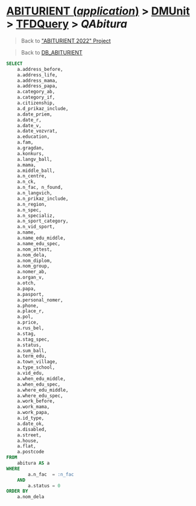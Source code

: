 # [ABITURIENT (*application*)](../../app_abiturient_2022.md) > [DMUnit](../DMUnit.md) > [TFDQuery](TDFQuery.md) > *QAbitura*

> Back to ["ABITURIENT 2022" Project](/README.md)

> Back to [DB_ABITURIENT](../../../db/db_abiturient_2022.md)

```sql
SELECT
    a.address_before,
    a.address_life,
    a.address_mama,
    a.address_papa,
    a.category_ab,
    a.category_if,
    a.citizenship,
    a.d_prikaz_include,
    a.date_priem,
    a.date_r,
    a.date_v,
    a.date_vozvrat,
    a.education,
    a.fam,
    a.gragdan,
    a.konkurs,
    a.langv_ball,
    a.mama,
    a.middle_ball,
    a.n_centre,
    a.n_ck,
    a.n_fac, n_found,
    a.n_langvich,
    a.n_prikaz_include,
    a.n_region,
    a.n_spec,
    a.n_specializ,
    a.n_sport_category,
    a.n_vid_sport,
    a.name,
    a.name_edu_middle,
    a.name_edu_spec,
    a.nom_attest,
    a.nom_dela,
    a.nom_diplom,
    a.nom_group,
    a.nomer_ab,
    a.organ_v,
    a.otch,
    a.papa,
    a.pasport,
    a.personal_nomer,
    a.phone,
    a.place_r,
    a.pol,
    a.price,
    a.rus_bel,
    a.stag,
    a.stag_spec,
    a.status,
    a.sum_ball,
    a.term_edu,
    a.town_village,
    a.type_school,
    a.vid_edu,
    a.when_edu_middle,
    a.when_edu_spec,
    a.where_edu_middle,
    a.where_edu_spec,
    a.work_before,
    a.work_mama,
    a.work_papa,
    a.id_type,
    a.date_ok,
    a.disabled,
    a.street,
    a.house,
    a.flat,
    a.postcode
FROM
    abitura AS a
WHERE
        a.n_fac  = :n_fac
    AND
        a.status = 0
ORDER BY
    a.nom_dela
```
